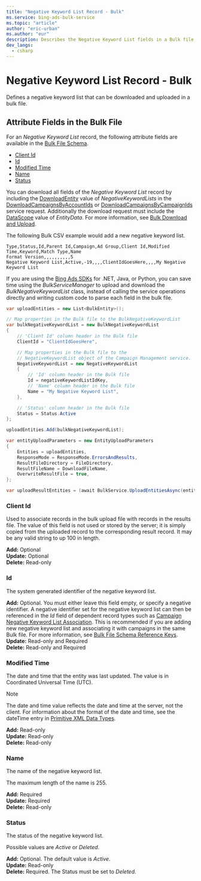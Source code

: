 ```yaml
---
title: "Negative Keyword List Record - Bulk"
ms.service: bing-ads-bulk-service
ms.topic: "article"
author: "eric-urban"
ms.author: "eur"
description: Describes the Negative Keyword List fields in a Bulk file.
dev_langs:
  - csharp
---
```

# Negative Keyword List Record - Bulk
Defines a negative keyword list that can be downloaded and uploaded in a bulk file.

## <a name="entitydata"></a>Attribute Fields in the Bulk File
For an *Negative Keyword List* record, the following attribute fields are available in the [Bulk File Schema](bingads/bulk-service/bulk-file-schema.md). 

- [Client Id](#clientid)
- [Id](#id)
- [Modified Time](#modifiedtime)
- [Name](#name)
- [Status](#status)

You can download all fields of the *Negative Keyword List* record by including the [DownloadEntity](bingads/bulk-service/downloadentity.md) value of *NegativeKeywordLists* in the [DownloadCampaignsByAccountIds](bingads/bulk-service/downloadcampaignsbyaccountids.md) or [DownloadCampaignsByCampaignIds](bingads/bulk-service/downloadcampaignsbycampaignids.md) service request. Additionally the download request must include the [DataScope](bingads/bulk-service/datascope.md) value of *EntityData*. For more information, see [Bulk Download and Upload](bingads/guides/bulk-download-upload.md).

The following Bulk CSV example would add a new negative keyword list. 

```csv
Type,Status,Id,Parent Id,Campaign,Ad Group,Client Id,Modified Time,Keyword,Match Type,Name
Format Version,,,,,,,,,,5
Negative Keyword List,Active,-19,,,,ClientIdGoesHere,,,,My Negative Keyword List
```

If you are using the [Bing Ads SDKs](bingads/guides/client-libraries.md) for .NET, Java, or Python, you can save time using the *BulkServiceManager* to upload and download the *BulkNegativeKeywordList* class, instead of calling the service operations directly and writing custom code to parse each field in the bulk file. 


```csharp
var uploadEntities = new List<BulkEntity>();

// Map properties in the Bulk file to the BulkNegativeKeywordList
var bulkNegativeKeywordList = new BulkNegativeKeywordList
{
    // 'Client Id' column header in the Bulk file
    ClientId = "ClientIdGoesHere",

    // Map properties in the Bulk file to the 
    // NegativeKeywordList object of the Campaign Management service.
    NegativeKeywordList = new NegativeKeywordList
    {
        // 'Id' column header in the Bulk file
        Id = negativeKeywordListIdKey,
        // 'Name' column header in the Bulk file
        Name = "My Negative Keyword List",
    },

    // 'Status' column header in the Bulk file
    Status = Status.Active
};

uploadEntities.Add(bulkNegativeKeywordList);

var entityUploadParameters = new EntityUploadParameters
{
    Entities = uploadEntities,
    ResponseMode = ResponseMode.ErrorsAndResults,
    ResultFileDirectory = FileDirectory,
    ResultFileName = DownloadFileName,
    OverwriteResultFile = true,
};

var uploadResultEntities = (await BulkService.UploadEntitiesAsync(entityUploadParameters)).ToList();
```


### <a name="clientid"></a>Client Id
Used to associate records in the bulk upload file with records in the results file. The value of this field is not used or stored by the server; it is simply copied from the uploaded record to the corresponding result record. It may be any valid string to up 100 in length.

**Add:** Optional  
**Update:** Optional    
**Delete:** Read-only  

### <a name="id"></a>Id
The system generated identifier of the negative keyword list.

**Add:** Optional. You must either leave this field empty, or specify a negative identifier. A negative identifier set for the negative keyword list can then be referenced in the *Id* field of dependent record types such as [Campaign Negative Keyword List Association](bingads/bulk-service/campaign-negative-keyword-list-association.md). This is recommended if you are adding new negative keyword list and associating it with campaigns in the same Bulk file. For more information, see [Bulk File Schema Reference Keys](bingads/bulk-service/bulk-file-schema.md#referencekeys).  
**Update:** Read-only and Required  
**Delete:** Read-only and Required  

### <a name="modifiedtime"></a>Modified Time
The date and time that the entity was last updated. The value is in Coordinated Universal Time (UTC).

> [!NOTE]
> The date and time value reflects the date and time at the server, not the client. For information about the format of the date and time, see the dateTime entry in [Primitive XML Data Types](https://go.microsoft.com/fwlink/?linkid=859198).

**Add:** Read-only  
**Update:** Read-only  
**Delete:** Read-only  

### <a name="name"></a>Name
The name of the negative keyword list.

The maximum length of the name is 255.

**Add:** Required  
**Update:** Required    
**Delete:** Read-only  

### <a name="status"></a>Status
The status of the negative keyword list.

Possible values are *Active* or *Deleted*. 

**Add:** Optional. The default value is *Active*.  
**Update:** Read-only    
**Delete:** Required. The Status must be set to *Deleted*.


